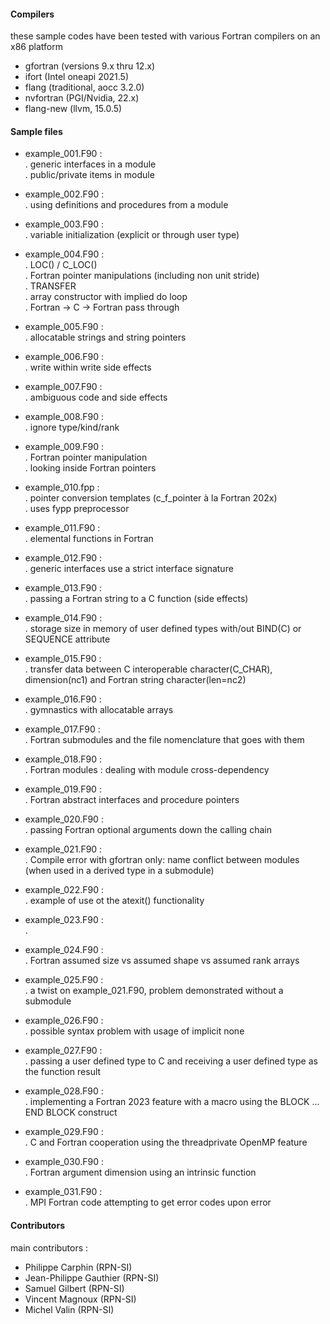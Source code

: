 #### Compilers
these sample codes have been tested with various Fortran compilers on an x86 platform  
- gfortran (versions 9.x thru 12.x)  
- ifort (Intel oneapi 2021.5)  
- flang (traditional, aocc 3.2.0)  
- nvfortran (PGI/Nvidia, 22.x)  
- flang-new (llvm, 15.0.5)  

#### Sample files
- example_001.F90 :  
. generic interfaces in a module  
. public/private items in module  

- example_002.F90 :  
. using definitions and procedures from a module

- example_003.F90 :  
. variable initialization (explicit or through user type)

- example_004.F90 :  
. LOC() / C\_LOC()  
. Fortran pointer manipulations (including non unit stride)  
. TRANSFER  
. array constructor with implied do loop  
. Fortran -> C -> Fortran pass through

- example_005.F90 :  
. allocatable strings and string pointers

- example_006.F90 :  
. write within write side effects

- example_007.F90 :  
. ambiguous code and side effects

- example_008.F90 :  
. ignore type/kind/rank

- example_009.F90 :  
. Fortran pointer manipulation  
. looking inside Fortran pointers

- example_010.fpp :  
. pointer conversion templates (c_f_pointer à la Fortran 202x)  
. uses fypp preprocessor

- example_011.F90 :  
. elemental functions in Fortran

- example_012.F90 :  
. generic interfaces use a strict interface signature

- example_013.F90 :  
. passing a Fortran string to a C function (side effects)

- example_014.F90 :  
. storage size in memory of user defined types with/out BIND(C) or SEQUENCE attribute

- example_015.F90 :  
. transfer data between C interoperable character(C_CHAR), dimension(nc1) and Fortran string character(len=nc2)

- example_016.F90 :  
. gymnastics with allocatable arrays

- example_017.F90 :  
. Fortran submodules and the file nomenclature that goes with them

- example_018.F90 :  
. Fortran modules : dealing with module cross-dependency

- example_019.F90 :  
. Fortran abstract interfaces and procedure pointers

- example_020.F90 :  
. passing Fortran optional arguments down the calling chain

- example_021.F90 :  
. Compile error with gfortran only: name conflict between modules (when used in a derived type in a submodule)

- example_022.F90 :  
. example of use ot the atexit() functionality

- example_023.F90 :  
. 

- example_024.F90 :  
. Fortran assumed size vs assumed shape vs assumed rank arrays

- example_025.F90 :  
. a twist on example_021.F90, problem demonstrated without a submodule

- example_026.F90 :  
. possible syntax problem with usage of implicit none 

- example_027.F90 :  
. passing a user defined type to C and receiving a user defined type as the function result

- example_028.F90 :  
. implementing a Fortran 2023 feature with a macro using the BLOCK ... END BLOCK construct

- example_029.F90 :  
. C and Fortran cooperation using the threadprivate OpenMP feature

- example_030.F90 :  
. Fortran argument dimension using an intrinsic function

- example_031.F90 :  
. MPI Fortran code attempting to get error codes upon error

#### Contributors
main contributors :  
- Philippe Carphin          (RPN-SI)  
- Jean-Philippe Gauthier    (RPN-SI)  
- Samuel Gilbert            (RPN-SI)  
- Vincent Magnoux           (RPN-SI)  
- Michel Valin              (RPN-SI)  
